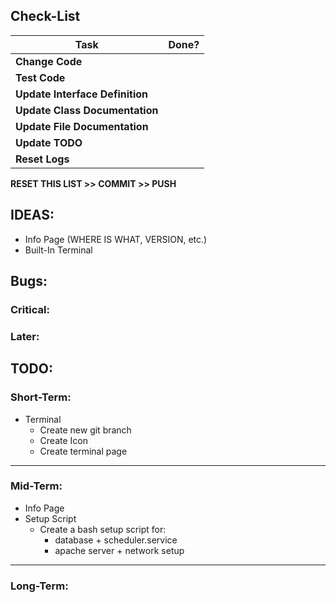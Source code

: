 ## Check-List
|Task							|Done?	|
|-------------------------------|:-----:|
|**Change Code**				|	|
|**Test Code**					|	|
|**Update Interface Definition**|	|
|**Update Class Documentation**	|	|
|**Update File Documentation**	|	|
|**Update TODO**				|	|
|**Reset Logs**					|	|

**RESET THIS LIST >> COMMIT >> PUSH**

## IDEAS:
 - Info Page (WHERE IS WHAT, VERSION, etc.)
 - Built-In Terminal

## Bugs:
### Critical:

### Later:
 
## TODO:
### Short-Term:

- Terminal
    - Create new git branch
    - Create Icon
    - Create terminal page

---
### Mid-Term:

- Info Page
- Setup Script
    - Create a bash setup script for:
        - database + scheduler.service
        - apache server + network setup

---
### Long-Term:


